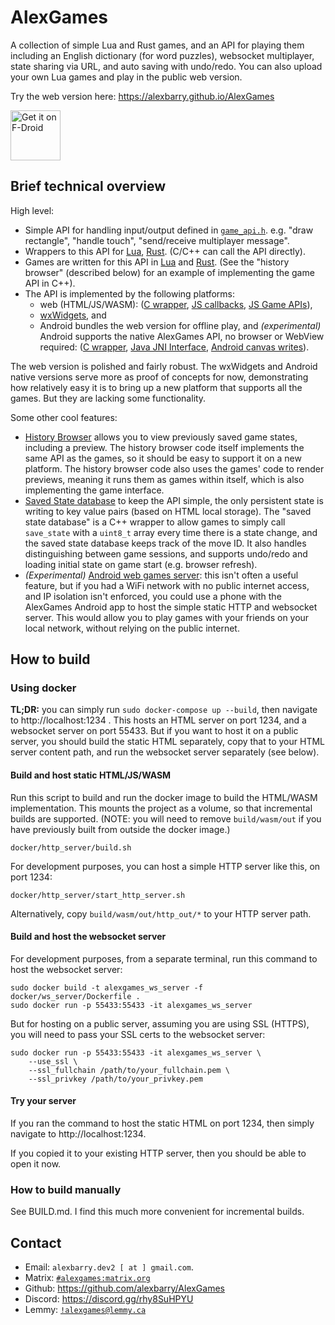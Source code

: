 # AlexGames

A collection of simple Lua and Rust games, and an API for playing them including an English dictionary (for word puzzles), websocket multiplayer, state sharing via URL, and auto saving with undo/redo. You can also upload your own Lua games and play in the public web version.

Try the web version here: https://alexbarry.github.io/AlexGames

[<img src="https://fdroid.gitlab.io/artwork/badge/get-it-on.png"
     alt="Get it on F-Droid"
     height="80">](https://f-droid.org/packages/net.alexbarry.alexgames/)

## Brief technical overview

High level:
* Simple API for handling input/output defined in [`game_api.h`](src/game_api/game_api.h). e.g. "draw rectangle", "handle touch", "send/receive multiplayer message".
* Wrappers to this API for [Lua](src/lua_api/lua_api.c), [Rust](src/rust_games/rust_game_api.rs). (C/C++ can call the API directly).
* Games are written for this API in [Lua](src/lua_scripts/games) and [Rust](src/rust_games). (See the "history browser" (described below) for an example of implementing the game API in C++).
* The API is implemented by the following platforms:
    * web (HTML/JS/WASM): ([C wrapper](src/emscripten/emscripten_api.c), [JS callbacks](src/html/js/alexgames_wasm_api.js), [JS Game APIs](src/html/js/alexgames_wasm_wrapper.js)),
    * [wxWidgets](src/ui_wxWidgets/wx_main.cpp), and
    * Android bundles the web version for offline play, and _(experimental)_ Android supports the native AlexGames API, no browser or WebView required: ([C wrapper](src/android/app/src/main/cpp/alex_games_android_jni.cpp), [Java JNI Interface](src/android/app/src/main/java/net/alexbarry/alexgames/AlexGamesJni.java), [Android canvas writes](src/android/app/src/main/java/net/alexbarry/alexgames/graphics/AlexGamesCanvas.java)).

The web version is polished and fairly robust. The wxWidgets and Android native versions serve more as proof of concepts for now, demonstrating how relatively easy it is to bring up a new platform that supports all the games. But they are lacking some functionality.

Some other cool features:
* [History Browser](src/cpp_libs/history_browse_ui/history_browse_ui.cpp) allows you to view previously saved game states, including a preview. The history browser code itself implements the same API as the games, so it should be easy to support it on a new platform. The history browser code also uses the games' code to render previews, meaning it runs them as games within itself, which is also implementing the game interface.
* [Saved State database](src/cpp_libs/saved_state_db) to keep the API simple, the only persistent state is writing to key value pairs (based on HTML local storage). The "saved state database" is a C++ wrapper to allow games to simply call `save_state` with a `uint8_t` array  every time there is a state change, and the saved state database keeps track of the move ID. It also handles distinguishing between game sessions, and supports undo/redo and loading initial state on game start (e.g. browser refresh).
* _(Experimental)_ [Android web games server](src/android/app/src/main/java/net/alexbarry/alexgames/server): this isn't often a useful feature, but if you had a WiFi network with no public internet access, and IP isolation isn't enforced, you could use a phone with the AlexGames Android app to host the simple static HTTP and websocket server. This would allow you to play games with your friends on your local network, without relying on the public internet.

## How to build

### Using docker

**TL;DR:** you can simply run `sudo docker-compose up --build`, then navigate to http://localhost:1234 . This hosts an HTML server on port 1234, and a websocket server on port 55433. But if you want to host it on a public server, you should build the static HTML separately, copy that to your HTML server content path, and run the websocket server separately (see below).

#### Build and host static HTML/JS/WASM

Run this script to build and run the docker image to build the HTML/WASM implementation. This mounts the project as a volume, so that incremental builds are supported. (NOTE: you will need to remove `build/wasm/out` if you have previously built from outside the docker image.)

```
docker/http_server/build.sh
```

For development purposes, you can host a simple HTTP server like this, on port 1234:
```
docker/http_server/start_http_server.sh
```

Alternatively, copy `build/wasm/out/http_out/*` to your HTTP server path.

#### Build and host the websocket server

For development purposes, from a separate terminal, run this command to host the websocket server:
```
sudo docker build -t alexgames_ws_server -f docker/ws_server/Dockerfile .
sudo docker run -p 55433:55433 -it alexgames_ws_server
```

But for hosting on a public server, assuming you are using SSL (HTTPS), you will need to pass your SSL certs to the websocket server:

```
sudo docker run -p 55433:55433 -it alexgames_ws_server \
	--use_ssl \
	--ssl_fullchain /path/to/your_fullchain.pem \
	--ssl_privkey /path/to/your_privkey.pem
```

#### Try your server

If you ran the command to host the static HTML on port 1234, then simply navigate to http://localhost:1234.

If you copied it to your existing HTTP server, then you should be able to open it now.

### How to build manually

See BUILD.md. I find this much more convenient for incremental builds.

## Contact

* Email: `alexbarry.dev2 [ at ] gmail.com`.
* Matrix: [`#alexgames:matrix.org`](https://matrix.to/#/#alexgames:matrix.org)
* Github: https://github.com/alexbarry/AlexGames
* Discord: https://discord.gg/rhy8SuHPYU
* Lemmy: [`!alexgames@lemmy.ca`](https://lemmyverse.link/c/alexgames@lemmy.ca)
